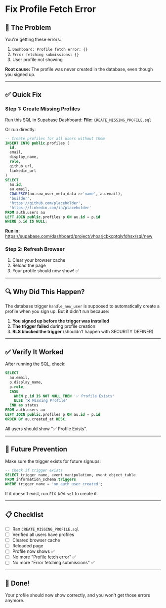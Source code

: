 # Fix Profile Fetch Error

## 🚨 The Problem

You're getting these errors:
1. `Dashboard: Profile fetch error: {}`
2. `Error fetching submissions: {}`
3. User profile not showing

**Root cause:** The profile was never created in the database, even though you signed up.

---

## ✅ Quick Fix

### Step 1: Create Missing Profiles

Run this SQL in Supabase Dashboard:
**File:** `CREATE_MISSING_PROFILE.sql`

Or run directly:

```sql
-- Create profiles for all users without them
INSERT INTO public.profiles (
  id,
  email,
  display_name,
  role,
  github_url,
  linkedin_url
)
SELECT 
  au.id,
  au.email,
  COALESCE(au.raw_user_meta_data->>'name', au.email),
  'builder',
  'https://github.com/placeholder',
  'https://linkedin.com/in/placeholder'
FROM auth.users au
LEFT JOIN public.profiles p ON au.id = p.id
WHERE p.id IS NULL;
```

**Run in:** https://supabase.com/dashboard/project/vhoarjcbkcptqlyfdhsx/sql/new

### Step 2: Refresh Browser

1. Clear your browser cache
2. Reload the page
3. Your profile should now show! ✅

---

## 🔍 Why Did This Happen?

The database trigger `handle_new_user` is supposed to automatically create a profile when you sign up. But it didn't run because:

1. **You signed up before the trigger was installed**
2. **The trigger failed** during profile creation
3. **RLS blocked the trigger** (shouldn't happen with SECURITY DEFINER)

---

## ✅ Verify It Worked

After running the SQL, check:

```sql
SELECT 
  au.email,
  p.display_name,
  p.role,
  CASE 
    WHEN p.id IS NOT NULL THEN '✅ Profile Exists'
    ELSE '❌ Missing Profile'
  END as status
FROM auth.users au
LEFT JOIN public.profiles p ON au.id = p.id
ORDER BY au.created_at DESC;
```

All users should show "✅ Profile Exists".

---

## 🚀 Future Prevention

Make sure the trigger exists for future signups:

```sql
-- Check if trigger exists
SELECT trigger_name, event_manipulation, event_object_table
FROM information_schema.triggers
WHERE trigger_name = 'on_auth_user_created';
```

If it doesn't exist, run `FIX_NOW.sql` to create it.

---

## 📋 Checklist

- [ ] Ran `CREATE_MISSING_PROFILE.sql`
- [ ] Verified all users have profiles
- [ ] Cleared browser cache
- [ ] Reloaded page
- [ ] Profile now shows ✅
- [ ] No more "Profile fetch error" ✅
- [ ] No more "Error fetching submissions" ✅

---

## 🎉 Done!

Your profile should now show correctly, and you won't get those errors anymore.
